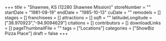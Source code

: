 +++
title = "Shawnee, KS (12280 Shawnee Mission)"
storeNumber = ""
startDate = "1981-08-19"
endDate = "1985-10-13"
cuDate = ""
remodels = []
stages = []
franchisees = []
attractions = []
sqft = ""
latitudeLongitude = ["38.970923","-94.9094629"]
citations = []
contributors = []
downloadLinks = []
pageThumbnailFile = ""
tags = ["Locations"]
categories = ["ShowBiz Pizza Place"]
draft = false
+++
